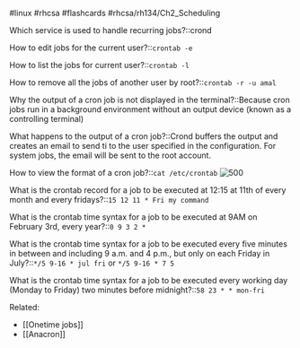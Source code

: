 #linux #rhcsa #flashcards #rhcsa/rh134/Ch2_Scheduling 

Which service is used to handle recurring jobs?::crond

How to edit jobs for the current user?::`crontab -e`

How to list the jobs for current user?::`crontab -l`

How to remove all the jobs of another user by root?::`crontab -r -u amal`

Why the output of a cron job is not displayed in the terminal?::Because cron jobs run in a background environment without an output device (known as a controlling terminal)

What happens to the output of a cron job?::Crond buffers the output and creates an email to send ti to the user specified in the configuration. For system jobs, the email will be sent to the root account.

How to view the format of a cron job?::`cat /etc/crontab`
![500](https://i.imgur.com/Na4Jb9v.png)

What is the crontab record for a job to be executed at 12:15 at 11th of every month and every fridays?::`15 12 11 * Fri my command`

What is the crontab time syntax for a job to be executed at 9AM on February 3rd, every year?::`0 9 3 2 *`

What is the crontab time syntax for a job to be executed every five minutes in between and including 9 a.m. and 4 p.m., but only on each Friday in July?::`*/5 9-16 * jul fri` or `*/5 9-16 * 7 5`

What is the crontab time syntax for a job to be executed every working day (Monday to Friday) two minutes before midnight?::`58 23 * * mon-fri`

Related:
- [[Onetime jobs]]
- [[Anacron]]



